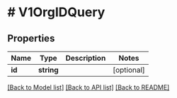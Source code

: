 # # V1OrgIDQuery

## Properties

Name | Type | Description | Notes
------------ | ------------- | ------------- | -------------
**id** | **string** |  | [optional]

[[Back to Model list]](../../README.md#models) [[Back to API list]](../../README.md#endpoints) [[Back to README]](../../README.md)
